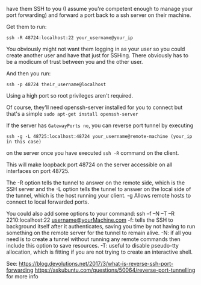 have them SSH to you (I assume you're competent enough to manage your port forwarding) and forward a port back to a ssh server on their machine.

Get them to run:
```
ssh -R 48724:localhost:22 your_username@your_ip
```
You obviously might not want them logging in as your user so you could create another user and have that just for SSHing. There obviously has to be a modicum of trust between you and the other user.

And then you run:
```
ssh -p 48724 their_username@localhost
```
Using a high port so root privileges aren't required.

Of course, they'll need openssh-server installed for you to connect but that's a simple ```sudo apt-get install openssh-server```

If the server has ```GatewayPorts no```, you can reverse port tunnel by executing 
```
ssh -g -L 48725:localhost:48724 your_username@remote-machine (your_ip in this case)
```
on the server once you have executed ```ssh -R``` command on the client. 

This will make loopback port 48724 on the server accessible on all interfaces on port 48725.

The -R option tells the tunnel to answer on the remote side, which is the SSH server and the -L option tells the tunnel to answer on the local side of the tunnel, which is the host running your client.
-g Allows remote hosts to connect to local forwarded ports.

You could also add some options to your command: ssh –f –N –T –R 2210:localhost:22 username@yourMachine.com
-f: tells the SSH to background itself after it authenticates, saving you time by not having to run something on the remote server for the tunnel to remain alive.
-N: if all you need is to create a tunnel without running any remote commands then include this option to save resources.
-T: useful to disable pseudo-tty allocation, which is fitting if you are not trying to create an interactive shell.

See:
https://blog.devolutions.net/2017/3/what-is-reverse-ssh-port-forwarding
https://askubuntu.com/questions/50064/reverse-port-tunnelling
for more info